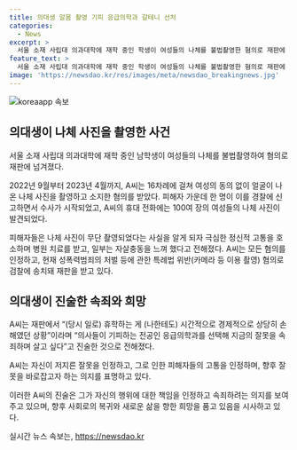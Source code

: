 ```yaml
---
title: 의대생 알몸 촬영 기피 응급의학과 갈테니 선처
categories:
  - News
excerpt: >
  서울 소재 사립대 의과대학에 재학 중인 학생이 여성들의 나체를 불법촬영한 혐의로 재판에 넘겨졌다. 피해자는 자살충동 등 극심한 정신적 고통을 호소하며 병원 치료를 받고 있으며, 피의자는 모든 혐의를 인정하고 응급의학과를 선택해 속죄하고 살고 싶다고 진술했다.
feature_text: >
  서울 소재 사립대 의과대학에 재학 중인 학생이 여성들의 나체를 불법촬영한 혐의로 재판에 넘겨졌다. 피해자는 자살충동 등 극심한 정신적 고통을 호소하며 병원 치료를 받고 있으며, 피의자는 모든 혐의를 인정하고 응급의학과를 선택해 속죄하고 살고 싶다고 진술했다.
image: 'https://newsdao.kr/res/images/meta/newsdao_breakingnews.jpg'
---
```


<p><img src="https://newsdao.kr/res/images/meta/newsdao_breakingnews.jpg" alt="koreaapp 속보" /></p>

<h2 data-ke-size="size26">의대생이 나체 사진을 촬영한 사건</h2>

<p data-ke-size="size16">서울 소재 사립대 의과대학에 재학 중인 남학생이 여성들의 나체를 불법촬영하여 혐의로 재판에 넘겨졌다. </p>

<p data-ke-size="size16">2022년 9월부터 2023년 4월까지, A씨는 16차례에 걸쳐 여성의 동의 없이 얼굴이 나온 나체 사진을 촬영하고 소지한 혐의를 받았다. 피해자 가운데 한 명이 이를 경찰에 신고하면서 수사가 시작되었고, A씨의 휴대 전화에는 100여 장의 여성들의 나체 사진이 발견되었다.</p>

<p data-ke-size="size16">피해자들은 나체 사진이 무단 촬영되었다는 사실을 알게 되자 극심한 정신적 고통을 호소하며 병원 치료를 받고, 일부는 자살충동을 느껴 했다고 전해졌다. A씨는 모든 혐의를 인정하고, 현재 성폭력범죄의 처벌 등에 관한 특례법 위반(카메라 등 이용 촬영) 혐의로 검찰에 송치돼 재판을 받고 있다.</p>

<h2 data-ke-size="size26">의대생이 진술한 속죄와 희망</h2>

<p data-ke-size="size16">A씨는 재판에서 “(당시 일로) 휴학하는 게 (나한테도) 시간적으로 경제적으로 상당히 손해였던 상황”이라며 “의사들이 기피하는 전공인 응급의학과를 선택해 지금의 잘못을 속죄하며 살고 싶다”고 진술한 것으로 전해졌다.</p>

<p data-ke-size="size16">A씨는 자신이 저지른 잘못을 인정하고, 그로 인한 피해자들의 고통을 인정하며, 향후 잘못을 바로잡고자 하는 의지를 표명하고 있다.</p>

<p data-ke-size="size16">이러한 A씨의 진술은 그가 자신의 행위에 대한 책임을 인정하고 속죄하려는 의지를 보여주고 있으며, 향후 사회로의 복귀와 새로운 삶을 향한 희망을 품고 있음을 시사하고 있다.</p>
실시간 뉴스 속보는, <a href="https://newsdao.kr" rel="dofollow">https://newsdao.kr</a>


